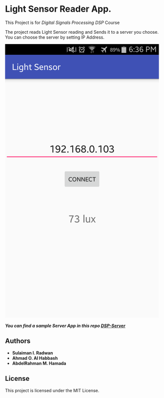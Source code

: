 Light Sensor Reader App.
==========================

This Project is for _Digital Signals Processing_ _DSP_ Course 

The project reads Light Sensor reading and Sends it to a server you choose. You can choose the server by setting IP Address.

![alt text](https://github.com/sulaiman-radwan/LightSensor/blob/master/Screenshot.png)

***You can find a sample Server App in this repo
[DSP-Server](https://github.com/AhmadAlHabbash/DSP-Server)***

 Authors
-----------

* **Sulaiman I. Radwan**
* **Ahmad O. Al Habbash**
* **AbdelRahman M. Hamada**

License
-----------
This project is licensed under the MIT License.
